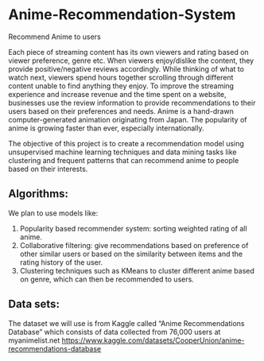 # Anime-Recommendation-System
Recommend Anime to users


Each piece of streaming content has its own viewers and rating based on viewer preference, genre etc. When viewers enjoy/dislike the content, they provide positive/negative reviews accordingly. While thinking of what to watch next, viewers spend hours together scrolling through different content unable to find anything they enjoy. To improve the streaming experience and increase revenue and the time spent on a website, businesses use the review information to provide recommendations to their users based on their preferences and needs. 
Anime is a hand-drawn computer-generated animation originating from Japan. The popularity of anime is growing faster than ever, especially internationally. 

The objective of this project is to create a recommendation model using unsupervised machine learning techniques and data mining tasks like clustering and frequent patterns that can recommend anime to people based on their interests. 


## Algorithms:
We plan to use models like:
1. Popularity based recommender system: sorting weighted rating of all anime.
2. Collaborative filtering: give recommendations based on preference of other similar users or based on the similarity between items and the rating history of the user.
3. Clustering techniques such as KMeans to cluster different anime based on genre, which can then be recommended to users.


## Data sets:
The dataset we will use is from Kaggle called “Anime Recommendations Database” which consists of data collected from 76,000 users at myanimelist.net 
https://www.kaggle.com/datasets/CooperUnion/anime-recommendations-database


